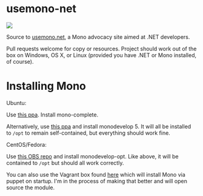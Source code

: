 usemono-net
===========

![](https://travis-ci.org/maclennann/usemono-net.svg?branch=master)

Source to [usemono.net](http://usemono.net), a Mono advocacy site aimed at .NET developers.

Pull requests welcome for copy or resources. Project should work out of the box on Windows, OS X, or Linux (provided you have .NET or Mono installed, of course).

Installing Mono
===============

Ubuntu:

Use [this ppa](https://launchpad.net/~directhex/+archive/ubuntu/monoxide). Install mono-complete.

Alternatively, use [this ppa](https://launchpad.net/~ermshiperete/+archive/ubuntu/monodevelop) and install monodevelop 5. It will all be installed to `/opt` to remain self-contained, but everything should work fine.

CentOS/Fedora:

Use [this OBS repo](http://software.opensuse.org/download/package?project=home:tpokorra:mono&package=monodevelop-opt) and install monodevelop-opt. Like above, it will be contained to `/opt` but should all work correctly.

You can also use the Vagrant box found [here](https://github.com/maclennann/csharp-crossplat-service-demo) which will install Mono via puppet on startup. I'm in the process of making that better and will open source the module.
